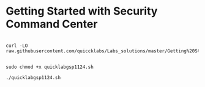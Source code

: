 # Getting Started with Security Command Center

```

curl -LO raw.githubusercontent.com/quiccklabs/Labs_solutions/master/Getting%20Started%20with%20Security%20Command%20Center/quicklabgsp1124.sh


sudo chmod +x quicklabgsp1124.sh

./quicklabgsp1124.sh
```
